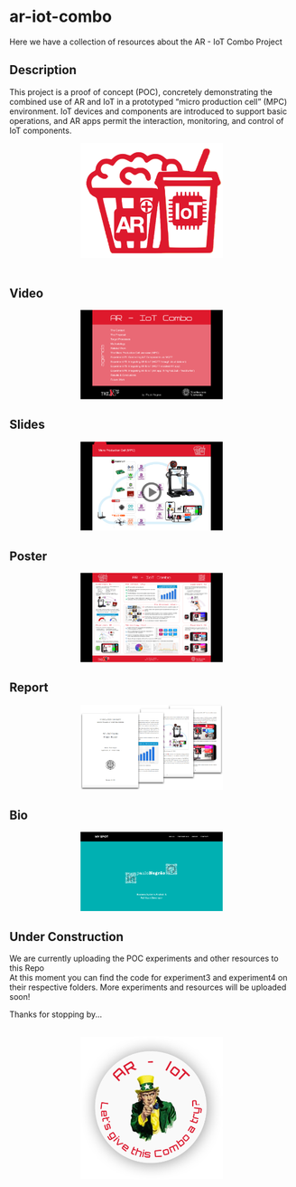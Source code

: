 # ar-iot-combo
Here we have a collection of resources about the AR - IoT Combo Project
## Description
This project is a proof of concept (POC), concretely demonstrating the combined use of AR and IoT in a prototyped “micro production cell” (MPC) environment. IoT devices and components are introduced to support basic operations, and AR apps permit the interaction, monitoring, and control of IoT components.

<div align=center>
    <img src="https://github.com/paulonegrao/assets/blob/master/ar-iot.png" height="50%" width="50%" alt="AR - IoT Combo" width="650px" />
</div>
<br>
<h2>Video</h2/>
<div align=center>
    <a href="https://youtu.be/NqEGrzQWvYU">
        <img src="https://github.com/paulonegrao/assets/blob/master/AR_IoT_Combo_Slides.png" height="50%" width="50%" alt="AR - IoT Combo" width="650px" />
    </a>
</div>
<h2>Slides</h2/>
<div align=center>
    <a href="https://drive.google.com/file/d/1rQWGZpZyY1siZMAhEXXor_mMUCRewKCM/view?usp=sharing">
        <img src="https://github.com/paulonegrao/assets/blob/master/AR_IoT_Combo_Video.png?raw=true" height="50%" width="50%" alt="AR - IoT Combo" width="650px" />
    </a>
</div>
<h2>Poster</h2/>
<div align=center>
    <a href="https://drive.google.com/file/d/1fTKeGBahwzhreoXQPkQ7L7-OOC2Dd3y6/view?usp=sharing">
        <img src="https://github.com/paulonegrao/assets/blob/master/AR_IoT_Combo_Poster.png" height="50%" width="50%" alt="AR - IoT Combo" width="650px" />
    </a>
</div>
<h2>Report</h2/>
<div align=center>
    <a href="https://github.com/paulonegrao/assets/blob/master/AR_IoT_Combo_Report.pdf">
        <img src="https://github.com/paulonegrao/assets/blob/master/AR_IoT_Combo_Report.png" height="50%" width="50%" alt="AR - IoT Combo" width="650px" />
    </a>
</div>
<h2>Bio</h2/>
<div align=center>
    <a href="https://paulonegrao.github.io/">
        <img src="https://github.com/paulonegrao/assets/blob/master/pnBio.png?raw=true" height="50%" width="50%" alt="AR - IoT Combo" width="650px" />
    </a>
</div>

## Under Construction
We are currently uploading the POC experiments and other resources to this Repo <br>
At this moment you can find the code for experiment3 and experiment4 on their respective folders. 
More experiments and resources will be uploaded soon!

Thanks for stopping by...

<br>
<div align=center>
    <img src="https://github.com/paulonegrao/assets/blob/master/tio.png?" height="50%" width="50%" alt="AR - IoT Combo" width="650px" />
</div>
<br>

